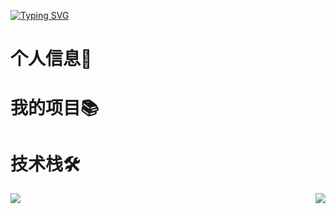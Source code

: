 

<!--
**FULLK/FULLK** is a ✨ _special_ ✨ repository because its `README.md` (this file) appears on your GitHub profile.

Here are some ideas to get you started:

- 🔭 I’m currently working on ...
- 🌱 I’m currently learning ...
- 👯 I’m looking to collaborate on ...
- 🤔 I’m looking for help with ...
- 💬 Ask me about ...
- 📫 How to reach me: ...
- 😄 Pronouns: ...
- ⚡ Fun fact: ...
-->


<p align="center"> 


[![Typing SVG](https://readme-typing-svg.herokuapp.com?font=Fira+Code&pause=1000&color=FF4A20FB&center=true&vCenter=true&width=600&lines=Hi+friends.+I'm+LLK%2Chere+you+can+know+all+about+me)](https://git.io/typing-svg)


</p>

# 个人信息👤  

# 我的项目📚

# 技术栈🛠️
<img   align="left" src="https://github-readme-stats.vercel.app/api/top-langs/?username=FULLK&locale=en&line_height=33&theme=&langs_count=20&layout=compact&custom_title=language"/>
<img   align="right" src="https://github-readme-stats.vercel.app/api?username=FULLK&locale=en&line_height=33&show_icons=true&hide=&theme=&rank_icon=percentile&custom_title=statistics"/>


